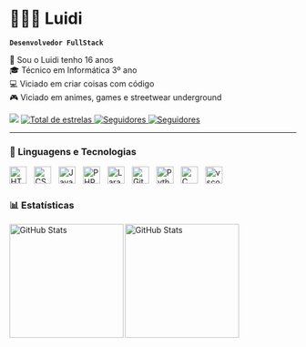 # 👩🏻‍💻 Luidi

**`Desenvolvedor FullStack`**

👋 Sou o Luidi tenho 16 anos <br>
🎓 Técnico em Informática 3º ano <br>
💻 Viciado em criar coisas com código <br>
🎮 Viciado em animes, games e streetwear underground <br>

<p align="left">
   <a href="https://www.instagram.com/luidi_27/?__pwa=1" target="_blank"><img src="https://img.shields.io/badge/-Instagram-%23E4405F?style=for-the-badge&logo=instagram&logoColor=white" target="_blank"></a>
    </a>
    <a href="https://github.com/patomer27?tab=repositories&sort=stargazers">
        <img 
            alt="Total de estrelas" 
            title="Total de estrelas GitHub" 
            src="https://custom-icon-badges.demolab.com/github/stars/patomer27?color=55960c&style=for-the-badge&labelColor=488207&logo=star&label=estrelas"
        />
    <a href="https://github.com/patomer27?tab=followers">
        <img 
            alt="Seguidores" 
            title="Me siga no GitHub" 
            src="https://custom-icon-badges.demolab.com/github/followers/patomer27?color=236ad3&labelColor=1155ba&style=for-the-badge&logo=github&label=Seguidores&logoColor=white"
        />
    </a>
    <a href="https://github.com/Patomer27?tab=repositories">
        <img 
            alt="Seguidores" 
            title="Me siga no GitHub" 
            src="https://custom-icon-badges.demolab.com/badge/-My%20Repositories-blue?style=for-the-badge&logoColor=white&logo=repo"
        />
    </a>
</p>

---

### 🤖 Linguagens e Tecnologias

<img 
    align="left" 
    alt="HTML"
    title="HTML" 
    width="30px" 
    style="padding-right: 10px;" 
    src="https://cdn.jsdelivr.net/gh/devicons/devicon@latest/icons/html5/html5-original.svg" 
/>
<img 
    align="left" 
    alt="CSS" 
    title="CSS"
    width="30px" 
    style="padding-right: 10px;" 
    src="https://cdn.jsdelivr.net/gh/devicons/devicon@latest/icons/css3/css3-original.svg" 
/>
<img 
    align="left" 
    alt="JavaScript" 
    title="JavaScript"
    width="30px" 
    style="padding-right: 10px;" 
    src="https://cdn.jsdelivr.net/gh/devicons/devicon@latest/icons/javascript/javascript-original.svg" 
/>
<img 
    align="left" 
    alt="PHP" 
    title="PHP"
    width="30px" 
    style="padding-right: 10px;" 
    src="https://cdn.jsdelivr.net/gh/devicons/devicon@latest/icons/php/php-original.svg" 
/>
<img 
    align="left" 
    alt="Laravel" 
    title="Laravel"
    width="30px" 
    style="padding-right: 10px;" 
    src="https://cdn.jsdelivr.net/gh/devicons/devicon@latest/icons/laravel/laravel-original.svg" 
/>
<img 
    align="left" 
    alt="Git" 
    title="Git"
    width="30px" 
    style="padding-right: 10px;" 
    src="https://cdn.jsdelivr.net/gh/devicons/devicon@latest/icons/git/git-original.svg" 
/>
<img 
    align="left" 
    alt="Python" 
    title="Python"
    width="30px" 
    style="padding-right: 10px;" 
    src="https://cdn.jsdelivr.net/gh/devicons/devicon@latest/icons/python/python-original.svg" 
/>
<img 
    align="left" 
    alt="C" 
    title="C"
    width="30px" 
    style="padding-right: 10px;" 
    src="https://cdn.jsdelivr.net/gh/devicons/devicon@latest/icons/c/c-original.svg" 
/>
<img 
    align="left" 
    alt="vscode" 
    title="vccode"
    width="30px" 
    style="padding-right: 10px;" 
    src="https://cdn.jsdelivr.net/gh/devicons/devicon@latest/icons/vscode/vscode-original.svg" 
/>

<br/>
<br/>

### 📊 Estatísticas
<p>
  <p>
  <img 
    align="left" 
    alt="GitHub Stats" 
    height="200"  
    src="https://github-readme-stats.vercel.app/api?username=patomer27&include_all_commits=true&show_icons=true&theme=radical&locale=pt-br" 
  />

<img  
      alt="GitHub Stats" 
      height="200" 
      src="https://github-readme-stats.vercel.app/api/top-langs/?username=patomer27&include_all_commits=true&theme=radical&layout=compact&custom_title=Tecnologias&langs_count=9" 
  />

</p>
